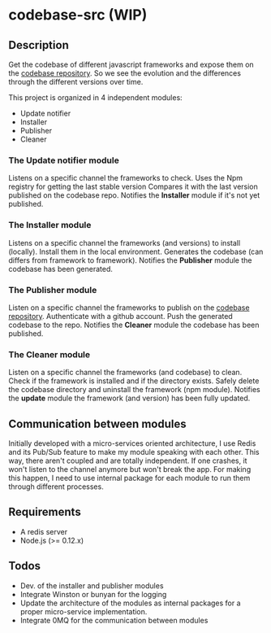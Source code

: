 # codebase-src (WIP)

## Description
Get the codebase of different javascript frameworks and expose them on the [codebase repository](https://github.com/ebourmalo/codebase). 
So we see the evolution and the differences through the different versions over time.

This project is organized in 4 independent modules:

- Update notifier
- Installer
- Publisher
- Cleaner

### The Update notifier module

Listens on a specific channel the frameworks to check.
Uses the Npm registry for getting the last stable version
Compares it with the last version published on the codebase repo. 
Notifies the **Installer** module if it's not yet published.

### The Installer module

Listens on a specific channel the frameworks (and versions) to install (locally).
Install them in the local environment.
Generates the codebase (can differs from framework to framework).
Notifies the **Publisher** module the codebase has been generated.

### The Publisher module 

Listen on a specific channel the frameworks to publish on the [codebase repository](https://github.com/ebourmalo/codebase).
Authenticate with a github account.
Push the generated codebase to the repo.
Notifies the **Cleaner** module the codebase has been published. 

### The Cleaner module

Listen on a specific channel the frameworks (and codebase) to clean.
Check if the framework is installed and if the directory exists.
Safely delete the codebase directory and uninstall the framework (npm module).
Notifies the **update** module the framework (and version) has been fully updated.

## Communication between modules

Initially developed with a micro-services oriented architecture, I use Redis and its Pub/Sub
feature to make my module speaking with each other. This way, there aren't coupled and are 
totally independent. If one crashes, it won't listen to the channel anymore but won't break the app.
For making this happen, I need to use internal package for each module to run them through different
processes.

## Requirements

- A redis server
- Node.js (>= 0.12.x)

## Todos

- Dev. of the installer and publisher modules
- Integrate Winston or bunyan for the logging
- Update the architecture of the modules as internal packages for a proper micro-service implementation.
- Integrate 0MQ for the communication between modules